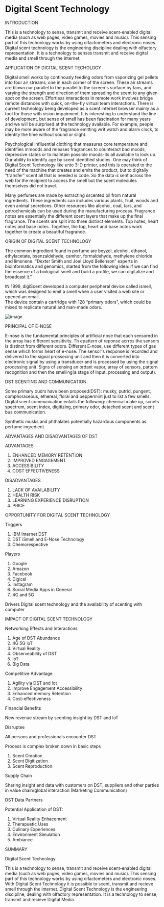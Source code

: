  # Digital Scent Technology

INTRODUCTION

This is a technology to sense, transmit and receive scent-enabled digital media (such as web pages, video games, movies and music).  This sensing part of this technology works by
using olfactometers and electronic noses.  Digital scent technology is the engineering discipline dealing with olfactory representation.  It is a technology to senses transmit and receive digital media and smell through the internet. 

APPLICATION OF DIGITAL SCENT TECHOLOGY

Digital smell works by continously feeding odors from vaporizing gel pellets into four air streams, one in each corner of the screen.  These air streams are blown our parallel to the 
parallel to the screen's surface by fans, and varying the strength and direction of them spreading the scent to any given spot on the screen.  Effortless interactions in remote work involves bridge remote distances with quick, on-the-fly virtual team interactions.  There is current technology being developed as a scent internet browser mainly as a tool for those with vision impairment.  It is interesting to understand the line of development, but sense of smell has been fascination for many years and we will be surprised at the technology available.  For example, people may be more aware of the fragrance emitting writ watch and alarm clock, to identity the time without sound or slight.

Psychological inflluential clothing that measures core temperature and identifies mmoods and releases fragrances to counteract bad moods, depressive states or to maintain possible moods-its all available to look up.  Our ability to identify age by scent identified studies.  One may think of Digital Scent Technology like unto 3-D printer, and this is operated to the need of the machine that creates and emits the product, but to digitally "transfer" scent all that is needed is code.  So the data is sent across the web for the recipient to access
the smell but the scent molecules themselves did not travel.

Many perfumes are made by extracting sscented oil from natural ingredients.  These ingredients can includes various plants, fruit, woods and even animal secretions.  Other resources like alcohol, coal, tars, and petrochemicals can be used during the manufacturing process.  Fragrance notes are essentially the different scent layers that make up the final fragrance.  The scents are split into three distinct elements.  Top notes, heart notes and base notes.  Together, the top, heart and base notes work together to create a beautiful fragrance.

ORIGIN OF DIGITAL SCENT TECHNOLOGY

The common ingredient found in perfume are beyzel, alcohol, ethanol, ethylacetate, bsenzaldehyde, camhor, formaldehyde, methylene chloride and limonene.  "Dexter Smith and Joel
Lloyd Bellenson" experts in bioinformatics and genomics, started from the following idea: if we can find the essence of a biological smell and build a profile, we can digitalize and broadcast it."  

IN 1999, digiScent developed a computer peripheral device called ismell, which was designed to emit a smell when a user visited a web site or opened an email.  
The device contain a cartridge with 128 “primary odors”, which could be mixed to replicate natural and man-made odors. 






![image](https://github.com/user-attachments/assets/5b9e0da4-dea4-4915-8255-291c5f61e805)

PRINCIPAL OF E-NOSE

E-nose is the fundamental principles of artificial nose that each sensored in the array has different sensitivity. Th epattern of reponse acrros the sensors is distinct from different odors. Different E-nose, use different types of gas sense which forms heart of e-nose. The sensor's response is recorded and delivered to the signal prossecing unit and then it is converted into electronic signal by using a transducer and is processed by using the signal processing unit. Signs of sensing an ordant vapor, array of sensors, pattern recognition and then the smelling(a stage of input, processing and output).

DST SCENTING AND COMMUNICATION

Some primary oudrs have been proposed(DST): musky, putrid, pungent, comphoraceous, ethereal, floral and peppermint just to list a few smells. Digital scent communication entails the following: chemical make up, scnets spectrum, scent index, digitizing, primary odor, detached scent and scent bus communication. 

Synthetic musks and phthalates potentially hazardous components as perfume ingredient.

ADVANTAGES AND DISADVANTAGES OF DST

ADVANTAGES

1. ENHANCED MEMORY RETENTION
2. IMPROVED ENGAGEMENT
3. ACCESSIBILITY
4. COST EFFECTIVENESS  

DISADVANTAGES

1. LACK OF AVAILABILITY
2. HEALTH RISK
3. LEARNING EXPERIENCE DISRUPTION
4. PRICE

OPPORTUNITY FOR DIGITAL SCENT TECHNOLOGY

Triggers

1. IBM Internet DST
2. DST iSmell and E-Nose Technology
3. Chemorespective

Players

1. Google                         
2. Amazon
3. Facebook
4. Digicel
5. Instagram
6. Social Media Apps in General
7. 4G and 5G

Drivers
Digital scent technology and the availability of scenting with computer

IMPACT OF DIGITAL SCENT TECHNOLOGY

Networking Effects and Interactions

1. Age of DST Abundance
2. 4G 5G IoT
3. Virtual Reality
4. Observeability of DST
5. IoT
6. Big Data

Competitive Advantage

1. Agility via DST and Iot
2. Improve Engagement Accessibility
3. Enhanced memory Retention
4. Cost-effectiveness

Financial Benefits

New revenue stream by scenting insight by DST and IoT

Disruptee

All persons and professionals encounter DST

Process is complex broken down in basic steps
1. Scent Creation
2. Scent Digitization
3. Scent Reproduction

Supply Chain

Sharing insight and data with customers on DST, suppliers and other parties in value chain/global interaction (Marketing Communication)

DST Data Partners

Potential Application of DST:
1. Virtual Reality Enhacement
2. Therapuetic Uses
3. Culinary Experiences
4. Environment Simulation
5. Ambiance
   

SUMMARY

Digital Scent Technology

This is a technology to sense, transmit and receive scent-enabled digital media (such as web pages, video games, movies and music). This sensing part of this technology works by using olfactometers and electronic noses.  With Digital Scent Technology it is possible to scent, transmit and recieve smell through the internet.  Digital Scent Technology is the engineering discipline, dealing with olfactory representation. It is a technology to sense, transmit and recieve Digital Media.
   
